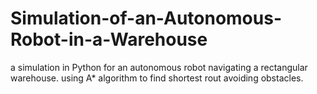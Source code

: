 # Simulation-of-an-Autonomous-Robot-in-a-Warehouse
a simulation in Python for an autonomous robot navigating a rectangular warehouse. using A* algorithm to find shortest rout avoiding  obstacles.
